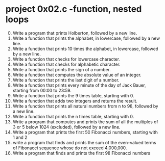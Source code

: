 # project 0x02.c -function, nested loops
0. Write a program that prints Holberton, followed by a new line.
1. Write a function that prints the alphabet, in lowercase,
followed by a new line.
2. Write a function that prints 10 times the alphabet, in lowercase,
followed by a new line.
3. Write a function that checks for lowercase character.
4. Write a function that checks for alphabetic character.
5. Write a function that prints the sign of a number.
6. Write a function that computes the absolute value of an integer.
7. Write a function that prints the last digit of a number.
8. Write a function that prints every minute of the day of Jack Bauer, starting
from 00:00 to 23:59.
9. Write a function that prints the 9 times table, starting with 0.
10. Write a function that adds two integers and returns the result.
11. Write a function that prints all natural numbers from n to 98, followed by a
 new line.
12. Write a function that prints the n times table, starting with 0.
13. Write a program that computes and prints the sum of all the
multiples of 3 or 5 below 1024 (excluded), followed by a new line.
14. Write a program that prints the first 50 Fibonacci numbers, starting with
1 and 2
15. write a program that finds and prints the sum of the even-valued terms of
Fibonacci sequence whose do not exceed 4,000,000.
16. Write a program that finds and prints the first 98 Fibonacci numbers
